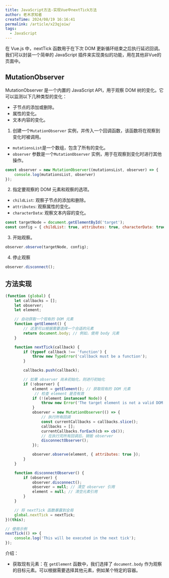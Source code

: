 ```yaml
---
title: JavaScript方法-实现Vue中nextTick方法
author: 老木求知者
createTime: 2024/08/19 16:16:41
permalink: /article/x23qjoiw/
tags:
  - JavaScript
---
```


在 Vue.js 中，nextTick 函数用于在下次 DOM 更新循环结束之后执行延迟回调。我们可以封装一个简单的 JavaScript 插件来实现类似的功能，用在其他非Vue的页面中。

## MutationObserver

MutationObserver 是一个内置的 JavaScript API，用于观察 DOM 树的变化。它可以监测以下几种类型的变化：

-   子节点的添加或删除。
-   属性的变化。
-   文本内容的变化。

1. 创建一个`MutationObserver` 实例，并传入一个回调函数，该函数将在观察到变化时被调用。

-   `mutationsList`是一个数组，包含了所有的变化。
-   `observer` 参数是一个`MutationObserver` 实例，用于在观察到变化时进行其他操作。

```javascript
const observer = new MutationObserver((mutationsList, observer) => {
    console.log(mutationsList, observer)
});
```
2. 指定要观察的 DOM 元素和观察的选项。
-   `childList`: 观察子节点的添加和删除。
-   `attributes`: 观察属性的变化。
-   `characterData`: 观察文本内容的变化。
```javascript
const targetNode = document.getElementById('target');
const config = { childList: true, attributes: true, characterData: true };

```
3. 开始观察。
```javascript
observer.observe(targetNode, config);
```
4. 停止观察
```javascript
observer.disconnect();
```


## 方法实现

```javascript
(function (global) {
    let callbacks = [];
    let observer;
    let element;

    // 自动获取一个现有的 DOM 元素
    function getElement() {
        // 这里可以根据需要选择一个合适的元素
        return document.body; // 例如，使用 body 元素
    }

    function nextTick(callback) {
        if (typeof callback !== 'function') {
            throw new TypeError('callback must be a function');
        }

        callbacks.push(callback);

        // 如果 observer 尚未初始化，则进行初始化
        if (!observer) {
            element = getElement(); // 获取现有的 DOM 元素
             // 检查 element 是否有效
            if (!(element instanceof Node)) {
                throw new Error('The target element is not a valid DOM node.');
            }
            observer = new MutationObserver(() => {
                // 执行所有回调
                const currentCallbacks = callbacks.slice();
                callbacks = [];
                currentCallbacks.forEach(cb => cb());
                // 在执行完所有回调后，销毁 observer
                disconnectObserver();
            });

            observer.observe(element, { attributes: true });
        }
    }

    function disconnectObserver() {
        if (observer) {
            observer.disconnect();
            observer = null; // 清空 observer 引用
            element = null; // 清空元素引用
        }
    }

    // 将 nextTick 函数暴露到全局
    global.nextTick = nextTick;
})(this);

// 使用示例
nextTick(() => {
    console.log('This will be executed in the next tick');
});

```

介绍：

-   获取现有元素：在 `getElement` 函数中，我们选择了 `document.body` 作为观察的目标元素。可以根据需要选择其他元素，例如某个特定的容器。


